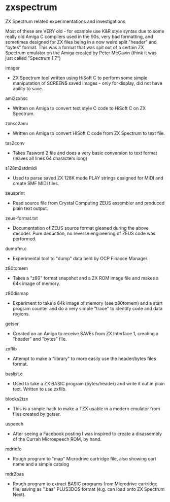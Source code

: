 # zxspectrum
ZX Spectrum related experimentations and investigations

Most of these are VERY old - for example use K&R style syntax due to some really old Amiga C compilers used in the 90s, very bad formatting, and sometimes designed for ZX files being in a now weird split "header" and "bytes" format. This was a format that was spit out of a certain ZX Spectrum emulator on the Amiga created by Peter McGavin (think it was just called "Spectrum 1.7")

imager
* ZX Spectrum tool written using HiSoft C to perform some simple maniputation of SCREEN$ saved images - only for display, did not have ability to save.

ami2zxhsc
* Written on Amiga to convert text style C code to HiSoft C on ZX Spectrum.

zxhsc2ami
* Written on Amiga to convert HiSoft C code from ZX Spectrum to text file.

tas2conv
* Takes Tasword 2 file and does a very basic conversion to text format (leaves all lines 64 characters long)

s128m2stdmidi
* Used to parse saved ZX 128K mode PLAY strings designed for MIDI and create SMF MIDI files.

zeusprint
* Read source file from Crystal Computing ZEUS assembler and produced plain text output.

zeus-format.txt
* Documentation of ZEUS source format gleaned during the above decoder. Pure deduction, no reverse engineering of ZEUS code was performed.

dumpfm.c
* Experimental tool to "dump" data held by OCP Finance Manager.

z80tomem
* Takes a "z80" format snapshot and a ZX ROM image file and makes a 64k image of memory.

z80dismap
* Experiment to take a 64k image of memory (see z80tomem) and a start program counter and do a very simple "trace" to identify code and data regions.

getser
* Created on an Amiga to receive SAVEs from ZX Interface 1, creating a "header" and "bytes" file.

zxflib
* Attempt to make a "library" to more easily use the header/bytes files format.

baslist.c
* Used to take a ZX BASIC program (bytes/header) and write it out in plain text. Written to use zxflib.

blocks2tzx
* This is a simple hack to make a TZX usable in a modern emulator from files created by getser.

uspeech
* After seeing a Facebook posting I was inspired to create a disassembly of the Currah Microspeech ROM, by hand.

mdrinfo
* Rough program to "map" Microdrive cartridge file, also showing cart name and a simple catalog

mdr2bas
* Rough program to extract BASIC programs from Microdrive cartridge file, saving as ".bas" PLUS3DOS format (e.g. can load onto ZX Spectrum Next).
